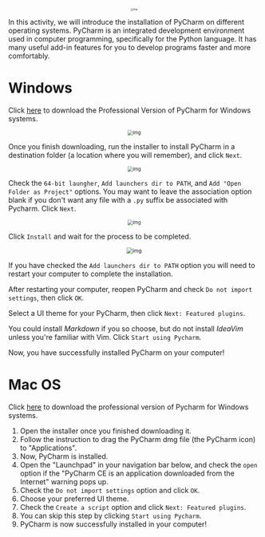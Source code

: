 <!--title={Installing Pycharm}-->

<!--badges={Software Engineering:15}-->

<center><img src="https://projectbit.s3-us-west-1.amazonaws.com/darlene/md/Setting+Up+PyCharm/pycharm.png" alt="img" style="zoom:33%;" /></center>

In this activity, we will introduce the installation of PyCharm on different operating systems. PyCharm is an integrated development environment used in computer programming, specifically for the Python language. It has many useful add-in features for you to develop programs faster and more comfortably.

# Windows

Click [here](https://www.jetbrains.com/pycharm/download/#section=windows) to download the Professional Version of PyCharm for Windows systems.

<center><img src="https://projectbit.s3-us-west-1.amazonaws.com/darlene/md/Setting+Up+PyCharm/install_pycharm1.png" alt="img" style="zoom:67%;" /></center>

Once you finish downloading, run the installer to install PyCharm in a destination folder (a location where you will remember), and click `Next`.

<center><img src="https://projectbit.s3-us-west-1.amazonaws.com/darlene/md/Setting+Up+PyCharm/install_pycharm2.png" alt="img" style="zoom:67%;" /></center>

Check the `64-bit laungher`, `Add launchers dir to PATH`, and `Add "Open Folder as Project"` options. You may want to leave the association option blank if you don't want any file with a `.py` suffix be associated with Pycharm. Click `Next`.

<center><img src="https://projectbit.s3-us-west-1.amazonaws.com/darlene/md/Setting+Up+PyCharm/install_pycharm3.png" alt="img" style="zoom:67%;" /></center>

Click `Install` and wait for the process to be completed.

<center><img src="https://projectbit.s3-us-west-1.amazonaws.com/darlene/md/Setting+Up+PyCharm/install_pycharm4.png" alt="img" style="zoom:75%;" /></center>

If you have checked the `Add launchers dir to PATH` option you will need to restart your computer to complete the installation.

After restarting your computer, reopen PyCharm and check `Do not import settings`, then click `OK`.

Select a UI theme for your PyCharm, then click `Next: Featured plugins`.

You could install *Markdown* if you so choose, but do not install *IdeaVim* unless you're familiar with Vim. Click `Start using Pycharm`.

Now, you have successfully installed PyCharm on your computer!

# Mac OS

Click [here](https://www.jetbrains.com/pycharm/download/#section=mac) to download the professional version of Pycharm for Windows systems.

1. Open the installer once you finished downloading it.
2. Follow the instruction to drag the PyCharm dmg file (the PyCharm icon) to "Applications".
3. Now, PyCharm is installed. 
4. Open the "Launchpad" in your navigation bar below, and check the `open` option if the "PyCharm CE is an application downloaded from the Internet" warning pops up.
5. Check the `Do not import settings` option and click `OK`.
6. Choose your preferred UI theme.
7. Check the `Create a script` option and click `Next: Featured plugins`.
8. You can skip this step by clicking `Start using Pycharm`.
9. PyCharm is now successfully installed in your computer!